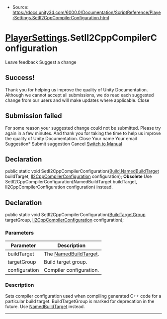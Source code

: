 * Source: https://docs.unity3d.com/6000.0/Documentation/ScriptReference/PlayerSettings.SetIl2CppCompilerConfiguration.html

#  [PlayerSettings](https://docs.unity3d.com/6000.0/Documentation/ScriptReference/PlayerSettings.html).SetIl2CppCompilerConfiguration
Leave feedback
Suggest a change
## Success!
Thank you for helping us improve the quality of Unity Documentation. Although we cannot accept all submissions, we do read each suggested change from our users and will make updates where applicable.
Close
## Submission failed
For some reason your suggested change could not be submitted. Please <a>try again</a> in a few minutes. And thank you for taking the time to help us improve the quality of Unity Documentation.
Close
Your name Your email Suggestion* Submit suggestion
Cancel
[Switch to Manual](https://docs.unity3d.com/6000.0/Documentation/Manual/class-PlayerSettings.html "Go to PlayerSettings Component in the Manual")
## Declaration
public static void SetIl2CppCompilerConfiguration([Build.NamedBuildTarget](https://docs.unity3d.com/6000.0/Documentation/ScriptReference/Build.NamedBuildTarget.html) buildTarget, [Il2CppCompilerConfiguration](https://docs.unity3d.com/6000.0/Documentation/ScriptReference/Il2CppCompilerConfiguration.html) configuration); 
**Obsolete** Use SetIl2CppCompilerConfiguration(NamedBuildTarget buildTarget, Il2CppCompilerConfiguration configuration) instead.
## Declaration
public static void SetIl2CppCompilerConfiguration([BuildTargetGroup](https://docs.unity3d.com/6000.0/Documentation/ScriptReference/BuildTargetGroup.html) targetGroup, [Il2CppCompilerConfiguration](https://docs.unity3d.com/6000.0/Documentation/ScriptReference/Il2CppCompilerConfiguration.html) configuration); 
### Parameters
Parameter | Description  
---|---  
buildTarget | The [NamedBuildTarget](https://docs.unity3d.com/6000.0/Documentation/ScriptReference/Build.NamedBuildTarget.html).  
targetGroup | Build target group.  
configuration | Compiler configuration.  
### Description
Sets compiler configuration used when compiling generated C++ code for a particular build target.
BuildTargetGroup is marked for deprecation in the future. Use [NamedBuildTarget](https://docs.unity3d.com/6000.0/Documentation/ScriptReference/Build.NamedBuildTarget.html) instead.
* * *
